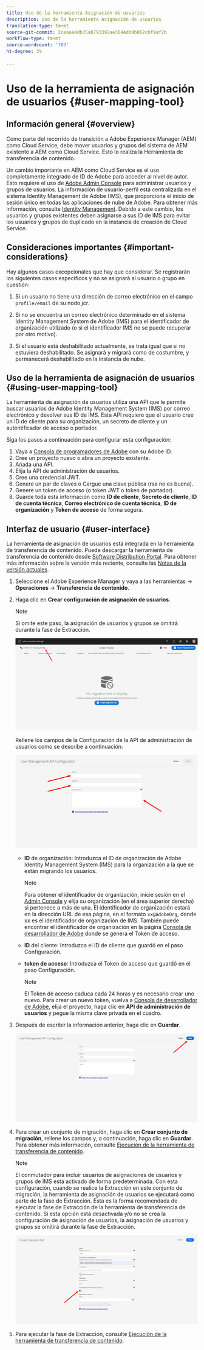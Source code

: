 ```yaml
---
title: Uso de la herramienta Asignación de usuarios
description: Uso de la herramienta Asignación de usuarios
translation-type: tm+mt
source-git-commit: 2ceaaa4db35ab793392ae3644db9b862cbf9af2b
workflow-type: tm+mt
source-wordcount: '783'
ht-degree: 3%

---
```



# Uso de la herramienta de asignación de usuarios {#user-mapping-tool}

## Información general {#overview}

Como parte del recorrido de transición a Adobe Experience Manager (AEM) como Cloud Service, debe mover usuarios y grupos del sistema de AEM existente a AEM como Cloud Service. Esto lo realiza la Herramienta de transferencia de contenido.

Un cambio importante en AEM como Cloud Service es el uso completamente integrado de ID de Adobe para acceder al nivel de autor.  Esto requiere el uso de [Adobe Admin Console](https://helpx.adobe.com/es/enterprise/using/admin-console.html) para administrar usuarios y grupos de usuarios. La información de usuario-perfil está centralizada en el sistema Identity Management de Adobe (IMS), que proporciona el inicio de sesión único en todas las aplicaciones de nube de Adobe. Para obtener más información, consulte [Identity Management](https://experienceleague.adobe.com/docs/experience-manager-cloud-service/overview/what-is-new-and-different.html?lang=en#identity-management). Debido a este cambio, los usuarios y grupos existentes deben asignarse a sus ID de IMS para evitar los usuarios y grupos de duplicado en la instancia de creación de Cloud Service.

## Consideraciones importantes {#important-considerations}

Hay algunos casos excepcionales que hay que considerar. Se registrarán los siguientes casos específicos y no se asignará al usuario o grupo en cuestión:

1. Si un usuario no tiene una dirección de correo electrónico en el campo `profile/email` de su nodo *jcr*.

1. Si no se encuentra un correo electrónico determinado en el sistema Identity Management System de Adobe (IMS) para el identificador de organización utilizado (o si el identificador IMS no se puede recuperar por otro motivo).

1. Si el usuario está deshabilitado actualmente, se trata igual que si no estuviera deshabilitado. Se asignará y migrará como de costumbre, y permanecerá deshabilitado en la instancia de nube.

## Uso de la herramienta de asignación de usuarios {#using-user-mapping-tool}

La herramienta de asignación de usuarios utiliza una API que le permite buscar usuarios de Adobe Identity Management System (IMS) por correo electrónico y devolver sus ID de IMS. Esta API requiere que el usuario cree un ID de cliente para su organización, un secreto de cliente y un autentificador de acceso o portador.

Siga los pasos a continuación para configurar esta configuración:

1. Vaya a [Consola de programadores de Adobe](https://console.adobe.io) con su Adobe ID.
1. Cree un proyecto nuevo o abra un proyecto existente.
1. Añada una API.
1. Elija la API de administración de usuarios.
1. Cree una credencial JWT.
1. Genere un par de claves o Cargue una clave pública (rsa no es buena).
1. Genere un token de acceso (o token JWT o token de portador).
1. Guarde toda esta información como **ID de cliente**, **Secreto de cliente**, **ID de cuenta técnica**, **Correo electrónico de cuenta técnica**, **ID de organización** y **Token de acceso** de forma segura.

## Interfaz de usuario {#user-interface}

La herramienta de asignación de usuarios está integrada en la herramienta de transferencia de contenido. Puede descargar la herramienta de transferencia de contenido desde [Software Distribution Portal](https://experience.adobe.com/#/downloads/content/software-distribution/es-ES/aemcloud.html). Para obtener más información sobre la versión más reciente, consulte las [Notas de la versión actuales](/help/release-notes/release-notes-cloud/release-notes-current.md).

1. Seleccione el Adobe Experience Manager y vaya a las herramientas -> **Operaciones** -> **Transferencia de contenido**.
1. Haga clic en **Crear configuración de asignación de usuarios**.

   >[!NOTE]
   >Si omite este paso, la asignación de usuarios y grupos se omitirá durante la fase de Extracción.

   ![image](/help/move-to-cloud-service/content-transfer-tool/assets-user-mapping/user-mapping-1.png)

   Rellene los campos de la Configuración de la API de administración de usuarios como se describe a continuación:

   ![image](/help/move-to-cloud-service/content-transfer-tool/assets-user-mapping/user-mapping-2.png)

   * **ID** de organización: Introduzca el ID de organización de Adobe Identity Management System (IMS) para la organización a la que se están migrando los usuarios.

      >[!NOTE]
      >Para obtener el identificador de organización, inicie sesión en el [Admin Console](https://adminconsole.adobe.com/) y elija su organización (en el área superior derecha) si pertenece a más de una. El identificador de organización estará en la dirección URL de esa página, en el formato `xx@AdobeOrg`, donde xx es el identificador de organización de IMS.  También puede encontrar el identificador de organización en la página [Consola de desarrollador de Adobe](https://console.adobe.io) donde se genera el Token de acceso.

   * **ID** del cliente: Introduzca el ID de cliente que guardó en el paso Configuración.

   * **token de acceso**: Introduzca el Token de acceso que guardó en el paso Configuración.

      >[!NOTE]
      >El Token de acceso caduca cada 24 horas y es necesario crear uno nuevo. Para crear un nuevo token, vuelva a [Consola de desarrollador de Adobe](https://console.adobe.io), elija el proyecto, haga clic en **API de administración de usuarios** y pegue la misma clave privada en el cuadro.

1. Después de escribir la información anterior, haga clic en **Guardar**.

   ![image](/help/move-to-cloud-service/content-transfer-tool/assets-user-mapping/user-mapping-3.png)


1. Para crear un conjunto de migración, haga clic en **Crear conjunto de migración**, rellene los campos y, a continuación, haga clic en **Guardar**. Para obtener más información, consulte [Ejecución de la herramienta de transferencia de contenido](/help/move-to-cloud-service/content-transfer-tool/using-content-transfer-tool.md#running-tool).

   >[!NOTE]
   >El conmutador para incluir usuarios de asignaciones de usuarios y grupos de IMS está activado de forma predeterminada. Con esta configuración, cuando se realice la Extracción en este conjunto de migración, la herramienta de asignación de usuarios se ejecutará como parte de la fase de Extracción. Esta es la forma recomendada de ejecutar la fase de Extracción de la herramienta de transferencia de contenido. Si esta opción está desactivada y/o no se crea la configuración de asignación de usuarios, la asignación de usuarios y grupos se omitirá durante la fase de Extracción.

   ![image](/help/move-to-cloud-service/content-transfer-tool/assets-user-mapping/user-mapping-4.png)

1. Para ejecutar la fase de Extracción, consulte [Ejecución de la herramienta de transferencia de contenido](/help/move-to-cloud-service/content-transfer-tool/using-content-transfer-tool.md#running-tool).



